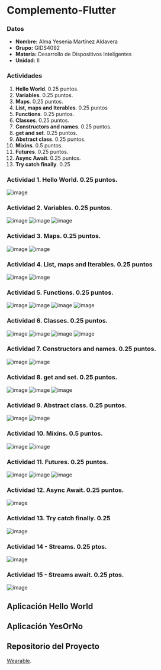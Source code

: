 # Complemento-Flutter
### Datos

- **Nombre:** Alma Yesenia Martínez Aldavera  
- **Grupo:** GIDS4092  
- **Materia:** Desarrollo de Dispositivos Inteligentes  
- **Unidad:** II

### Actividades

1. **Hello World**. 0.25 puntos.
2. **Variables**. 0.25 puntos.
3. **Maps**. 0.25 puntos.
4. **List, maps and Iterables**. 0.25 puntos
5. **Functions**. 0.25 puntos.
6. **Classes**. 0.25 puntos.
7. **Constructors and names**. 0.25 puntos.
8. **get and set**. 0.25 puntos.
9. **Abstract class**. 0.25 puntos.
10. **Mixins**. 0.5 puntos.
11. **Futures**. 0.25 puntos.
12. **Async Await**. 0.25 puntos.
13. **Try catch finally**. 0.25

### Actividad 1. **Hello World**. 0.25 puntos.
![image](https://github.com/YeseniaMartinez24/Complemento-Flutter/assets/114689978/0ae28a86-7f3c-4785-bd26-e5dc581d0f7a)

### Actividad 2. **Variables**. 0.25 puntos.
![image](https://github.com/YeseniaMartinez24/Complemento-Flutter/assets/114689978/54e69017-2ded-4558-a24c-43d3a2058d2e)
![image](https://github.com/YeseniaMartinez24/Complemento-Flutter/assets/114689978/60043172-0948-4970-b4c6-bcad1184b753)
![image](https://github.com/YeseniaMartinez24/Complemento-Flutter/assets/114689978/b9c9c475-ad9b-4b3d-be54-7eaa7fae33bc)

### Actividad 3. **Maps**. 0.25 puntos.
![image](https://github.com/YeseniaMartinez24/Complemento-Flutter/assets/114689978/f8ee3c9b-cce8-4278-b408-a7f27d0ea96a)
![image](https://github.com/YeseniaMartinez24/Complemento-Flutter/assets/114689978/0c8aa085-eff2-45c9-b7bc-8ab65d360415)


### Actividad 4. **List, maps and Iterables**. 0.25 puntos
![image](https://github.com/YeseniaMartinez24/Complemento-Flutter/assets/114689978/e3d2f0ad-d3b2-407a-a174-7b393444c4dc)
![image](https://github.com/YeseniaMartinez24/Complemento-Flutter/assets/114689978/11682969-b56a-485e-bbc0-c52e8aeeca78)

### Actividad 5. **Functions**. 0.25 puntos.
![image](https://github.com/YeseniaMartinez24/Complemento-Flutter/assets/114689978/dfd21d7a-b865-42ce-93b9-7af1f52fe424)
![image](https://github.com/YeseniaMartinez24/Complemento-Flutter/assets/114689978/4436d461-d7ee-40c3-8238-332751ee6080)
![image](https://github.com/YeseniaMartinez24/Complemento-Flutter/assets/114689978/920ac39d-114b-4ec7-ac8e-ed8baf215107)
![image](https://github.com/YeseniaMartinez24/Complemento-Flutter/assets/114689978/e6a23589-f736-4d46-a55b-8dbcc51e1340)

### Actividad 6. **Classes**. 0.25 puntos.
![image](https://github.com/YeseniaMartinez24/Complemento-Flutter/assets/114689978/9264cc36-cb25-4fa3-906c-06ed685d59d7)
![image](https://github.com/YeseniaMartinez24/Complemento-Flutter/assets/114689978/f364538f-6dab-4b9d-9454-68be5d492983)
![image](https://github.com/YeseniaMartinez24/Complemento-Flutter/assets/114689978/ed4c0adc-13a6-497b-b9c1-53179079bb43)
![image](https://github.com/YeseniaMartinez24/Complemento-Flutter/assets/114689978/a7b2ae0a-d2bf-44e7-86e1-ff9e46919421)

### Actividad 7. **Constructors and names**. 0.25 puntos.
![image](https://github.com/YeseniaMartinez24/Complemento-Flutter/assets/114689978/f89fd419-e35b-40d1-a4aa-583227b4e72f)
![image](https://github.com/user-attachments/assets/1e06c05e-dd10-4041-aff9-31bab6c3559d)

### Actividad 8. **get and set**. 0.25 puntos.
![image](https://github.com/user-attachments/assets/1f0dd88c-9cc9-44cf-8983-ee64000e513b)
![image](https://github.com/user-attachments/assets/2842b29b-4be4-43d7-9aea-302fac109284)
![image](https://github.com/user-attachments/assets/b9f3c7f0-131d-46f8-bb8c-9e85ab57e974)

### Actividad 9. **Abstract class**. 0.25 puntos.
![image](https://github.com/user-attachments/assets/d76d40d3-7b25-4ec5-841a-f311191f0007)
![image](https://github.com/user-attachments/assets/3bd08ea5-c57a-4523-928e-9f13a28de6b4)

### Actividad 10. **Mixins**. 0.5 puntos.
![image](https://github.com/user-attachments/assets/88b2b4f4-e883-456d-8bf3-ffd64d609df4)
![image](https://github.com/user-attachments/assets/27196f9e-cb58-44ce-b10e-f1f5b3d587a5)

### Actividad 11. **Futures**. 0.25 puntos.

![image](https://github.com/user-attachments/assets/291088c7-dd7c-4092-8c75-bd63e91d3dd4)
![image](https://github.com/user-attachments/assets/4fdd2571-cc4b-4231-8c4b-36d8ecfadb5c)
![image](https://github.com/user-attachments/assets/e03f6e98-1af8-4ec9-8c78-6107202af133)

### Actividad 12. **Async Await**. 0.25 puntos.
![image](https://github.com/user-attachments/assets/5dbb90aa-aebe-435b-bb30-fd7e8de6498c)

### Actividad 13. **Try catch finally**. 0.25
![image](https://github.com/user-attachments/assets/985c407e-5d58-42e3-9090-e8a2e87faf09)

### Actividad 14 - Streams. 0.25 ptos.
![image](https://github.com/user-attachments/assets/c4430b7d-9978-4192-8533-2e3f8a110d2d)

### Actividad 15 - Streams await. 0.25 ptos.
![image](https://github.com/user-attachments/assets/99cfa3cb-b484-40b5-904e-ffba017a7b16)

## Aplicación Hello World
## Aplicación YesOrNo

 ## Repositorio del Proyecto
 [Wearable](https://github.com/rodrigovm10/wearable).



